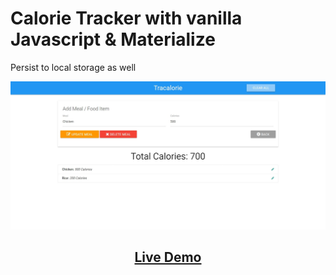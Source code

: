 # Calorie Tracker with vanilla Javascript & Materialize

Persist to local storage as well

<img src='demo.jpeg' /> 
<h2 align="center"><a  href="" target="_blank">Live Demo</a></h2>

